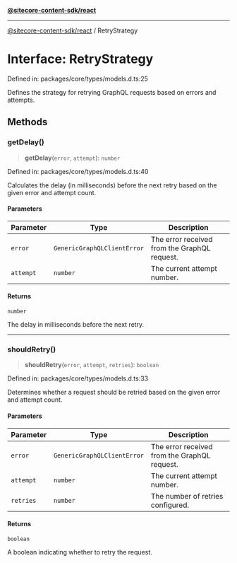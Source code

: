 [**@sitecore-content-sdk/react**](../README.md)

***

[@sitecore-content-sdk/react](../README.md) / RetryStrategy

# Interface: RetryStrategy

Defined in: packages/core/types/models.d.ts:25

Defines the strategy for retrying GraphQL requests based on errors and attempts.

## Methods

### getDelay()

> **getDelay**(`error`, `attempt`): `number`

Defined in: packages/core/types/models.d.ts:40

Calculates the delay (in milliseconds) before the next retry based on the given error and attempt count.

#### Parameters

| Parameter | Type | Description |
| ------ | ------ | ------ |
| `error` | `GenericGraphQLClientError` | The error received from the GraphQL request. |
| `attempt` | `number` | The current attempt number. |

#### Returns

`number`

The delay in milliseconds before the next retry.

***

### shouldRetry()

> **shouldRetry**(`error`, `attempt`, `retries`): `boolean`

Defined in: packages/core/types/models.d.ts:33

Determines whether a request should be retried based on the given error and attempt count.

#### Parameters

| Parameter | Type | Description |
| ------ | ------ | ------ |
| `error` | `GenericGraphQLClientError` | The error received from the GraphQL request. |
| `attempt` | `number` | The current attempt number. |
| `retries` | `number` | The number of retries configured. |

#### Returns

`boolean`

A boolean indicating whether to retry the request.
